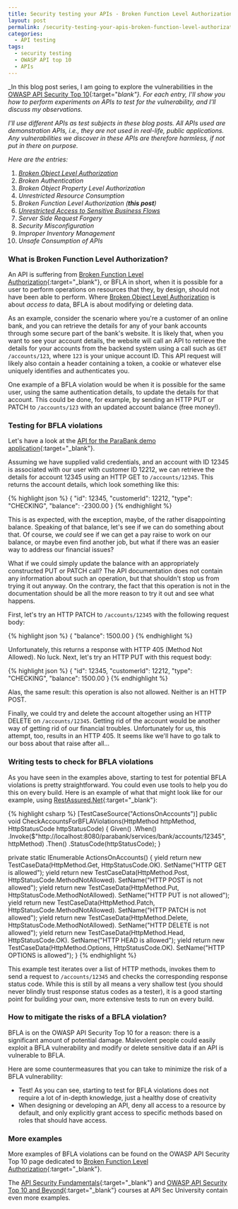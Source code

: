 ```yaml
---
title: Security testing your APIs - Broken Function Level Authorization
layout: post
permalink: /security-testing-your-apis-broken-function-level-authorization/
categories:
  - API testing
tags:
  - security testing
  - OWASP API top 10
  - APIs
---
```

_In this blog post series, I am going to explore the vulnerabilities in the [OWASP API Security Top 10](https://owasp.org/API-Security/editions/2023/en/0x00-header/){:target="_blank"}. For each entry, I'll show you how to perform experiments on APIs to test for the vulnerability, and I'll discuss my observations._

_I'll use different APIs as test subjects in these blog posts. All APIs used are demonstration APIs, i.e., they are not used in real-life, public applications. Any vulnerabilities we discover in these APIs are therefore harmless, if not put in there on purpose._

_Here are the entries:_

1. _[Broken Object Level Authorization](/security-testing-your-apis-broken-object-level-authorization/)_
2. _Broken Authentication_
3. _Broken Object Property Level Authorization_
4. _Unrestricted Resource Consumption_
5. _Broken Function Level Authorization (**this post**)_
6. _[Unrestricted Access to Sensitive Business Flows](/security-testing-your-apis-unrestricted-access-to-sensitive-business-flows/)_
7. _Server Side Request Forgery_
8. _Security Misconfiguration_
9. _Improper Inventory Management_
10. _Unsafe Consumption of APIs_

### What is Broken Function Level Authorization?
An API is suffering from [Broken Function Level Authorization](https://owasp.org/API-Security/editions/2023/en/0xa5-broken-function-level-authorization/){:target="_blank"}, or BFLA in short, when it is possible for a user to perform operations on resources that they, by design, should not have been able to perform. Where [Broken Object Level Authorization](/security-testing-your-apis-broken-object-level-authorization/) is about _access to_ data, BFLA is about modifying or deleting data.

As an example, consider the scenario where you're a customer of an online bank, and you can retrieve the details for any of your bank accounts through some secure part of the bank's website. It is likely that, when you want to see your account details, the website will call an API to retrieve the details for your accounts from the backend system using a call such as `GET /accounts/123`, where `123` is your unique account ID. This API request will likely also contain a header containing a token, a cookie or whatever else uniquely identifies and authenticates you.

One example of a BFLA violation would be when it is possible for the same user, using the same authentication details, to update the details for that account. This could be done, for example, by sending an HTTP PUT or PATCH to `/accounts/123` with an updated account balance (free money!).

### Testing for BFLA violations
Let's have a look at the [API for the ParaBank demo application](https://parabank.parasoft.com/parabank/api-docs/index.html){:target="_blank"}.

Assuming we have supplied valid credentials, and an account with ID 12345 is associated with our user with customer ID 12212, we can retrieve the details for account 12345 using an HTTP GET to `/accounts/12345`. This returns the account details, which look something like this:

{% highlight json %}
{
    "id": 12345,
    "customerId": 12212,
    "type": "CHECKING",
    "balance": -2300.00
}
{% endhighlight %}

This is as expected, with the exception, maybe, of the rather disappointing balance. Speaking of that balance, let's see if we can do something about that. Of course, we _could_ see if we can get a pay raise to work on our balance, or maybe even find another job, but what if there was an easier way to address our financial issues?

What if we could simply update the balance with an appropriately constructed PUT or PATCH call? The API documentation does not contain any information about such an operation, but that shouldn't stop us from trying it out anyway. On the contrary, the fact that this operation is not in the documentation should be all the more reason to try it out and see what happens.

First, let's try an HTTP PATCH to `/accounts/12345` with the following request body:

{% highlight json %}
{
    "balance": 1500.00
}
{% endhighlight %}

Unfortunately, this returns a response with HTTP 405 (Method Not Allowed). No luck. Next, let's try an HTTP PUT with this request body:

{% highlight json %}
{
    "id": 12345,
    "customerId": 12212,
    "type": "CHECKING",
    "balance": 1500.00
}
{% endhighlight %}

Alas, the same result: this operation is also not allowed. Neither is an HTTP POST.

Finally, we could try and delete the account altogether using an HTTP DELETE on `/accounts/12345`. Getting rid of the account would be another way of getting rid of our financial troubles. Unfortunately for us, this attempt, too, results in an HTTP 405. It seems like we'll have to go talk to our boss about that raise after all...

### Writing tests to check for BFLA violations
As you have seen in the examples above, starting to test for potential BFLA violations is pretty straightforward. You could even use tools to help you do this on every build. Here is an example of what that might look like for our example, using [RestAssured.Net](https://github.com/basdijkstra/rest-assured-net){:target="_blank"}:

{% highlight csharp %}
[TestCaseSource("ActionsOnAccounts")]
public void CheckAccountsForBFLAViolations(HttpMethod httpMethod, HttpStatusCode httpStatusCode)
{
    Given()
    .When()
        .Invoke($"http://localhost:8080/parabank/services/bank/accounts/12345", httpMethod)
    .Then()
        .StatusCode(httpStatusCode);
}

private static IEnumerable<TestCaseData> ActionsOnAccounts()
{
    yield return new TestCaseData(HttpMethod.Get, HttpStatusCode.OK).
        SetName("HTTP GET is allowed");
    yield return new TestCaseData(HttpMethod.Post, HttpStatusCode.MethodNotAllowed).
        SetName("HTTP POST is not allowed");
    yield return new TestCaseData(HttpMethod.Put, HttpStatusCode.MethodNotAllowed).
        SetName("HTTP PUT is not allowed");
    yield return new TestCaseData(HttpMethod.Patch, HttpStatusCode.MethodNotAllowed).
        SetName("HTTP PATCH is not allowed");
    yield return new TestCaseData(HttpMethod.Delete, HttpStatusCode.MethodNotAllowed).
        SetName("HTTP DELETE is not allowed");
    yield return new TestCaseData(HttpMethod.Head, HttpStatusCode.OK).
        SetName("HTTP HEAD is allowed");
    yield return new TestCaseData(HttpMethod.Options, HttpStatusCode.OK).
        SetName("HTTP OPTIONS is allowed");
}
{% endhighlight %}

This example test iterates over a list of HTTP methods, invokes them to send a request to `/accounts/12345` and checks the corresponding response status code. While this is still by all means a very shallow test (you should never blindly trust response status codes as a tester), it is a good starting point for building your own, more extensive tests to run on every build.

### How to mitigate the risks of a BFLA violation?
BFLA is on the OWASP API Security Top 10 for a reason: there is a significant amount of potential damage. Malevolent people could easily exploit a BFLA vulnerability and modify or delete sensitive data if an API is vulnerable to BFLA.

Here are some countermeasures that you can take to minimize the risk of a BFLA vulnerability:

* Test! As you can see, starting to test for BFLA violations does not require a lot of in-depth knowledge, just a healthy dose of creativity
* When designing or developing an API, deny all access to a resource by default, and only explicitly grant access to specific methods based on roles that should have access.

### More examples
More examples of BFLA violations can be found on the OWASP API Security Top 10 page dedicated to [Broken Function Level Authorization](https://owasp.org/API-Security/editions/2023/en/0xa5-broken-function-level-authorization/){:target="_blank"}.

The [API Security Fundamentals](https://www.apisecuniversity.com/courses/api-security-fundamentals){:target="_blank"} and [OWASP API Security Top 10 and Beyond](https://www.apisecuniversity.com/courses/owasp-api-security-top-10-and-beyond){:target="_blank"} courses at API Sec University contain even more examples.